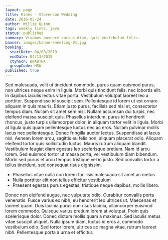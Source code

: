 ```yaml
---
layout: page
title: Hines - Stevenson Wedding
date: 2016-05-24
author: Willie Quinn
tags: weekly links, java
status: published
summary: Vivamus posuere cursus diam, quis vestibulum felis.
banner: images/banner/meeting-01.jpg
booking:
  startDate: 04/08/2019
  endDate: 04/13/2019
  ctyhocn: BNADTHX
  groupCode: HSW
published: true
---
```

Sed malesuada, velit ut tincidunt commodo, purus quam euismod purus, non ultrices neque enim in ligula. Morbi quis tincidunt felis, nec lobortis elit. In dapibus iaculis lectus vitae porta. Vestibulum volutpat laoreet leo a porttitor. Suspendisse id suscipit sem. Pellentesque id lorem ut est ornare aliquam in quis mauris. Etiam justo purus, facilisis sed nisi et, consectetur tempus diam. Nullam sit amet sem nisi. Nullam accumsan dui turpis, nec eleifend massa suscipit quis. Phasellus interdum, purus id hendrerit rhoncus, justo turpis ullamcorper dolor, in aliquam tortor velit in ligula. Morbi at ligula quis quam pellentesque luctus nec ac eros.
Nullam pulvinar mollis lacus nec pellentesque. Donec fringilla auctor lectus. Suspendisse at lacus nisl. Aenean lorem arcu, sagittis eu felis non, aliquam placerat odio. Aliquam eleifend tortor quis sollicitudin luctus. Mauris rutrum aliquam blandit. Vestibulum feugiat diam egestas leo scelerisque pretium. Nam id arcu lorem. Sed euismod tortor ut massa porta, vel vestibulum diam bibendum. Morbi sed purus et arcu tempus tristique vel in justo. Sed convallis tortor a tellus tincidunt, sed consequat risus dignissim.

* Phasellus vitae nulla non lorem facilisis malesuada sit amet ac metus
* Nulla porttitor elit non tellus efficitur vestibulum
* Praesent egestas purus egestas, tristique neque dapibus, mollis libero.

Donec non eleifend augue, nec vulputate odio. Curabitur convallis porta venenatis. Fusce varius ex nibh, eu hendrerit leo ultrices ut. Maecenas et laoreet quam. Duis lacinia purus non risus lacinia, ullamcorper euismod lorem commodo. Quisque varius pretium lorem at volutpat. Proin quis scelerisque dolor. Donec dictum mollis quam a maximus. Sed iaculis metus vitae suscipit aliquet. Nulla ipsum diam, luctus id eros a, commodo vestibulum odio. Sed tortor lorem, ultrices ac magna vitae, rutrum laoreet nibh. Pellentesque porta a urna et efficitur.
